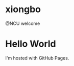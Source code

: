 # xiongbo
@NCU
welcome

<!DOCTYPE html>
<html>
<body>
<h1>Hello World</h1>
<p>I'm hosted with GitHub Pages.</p>
</body>
</html>
